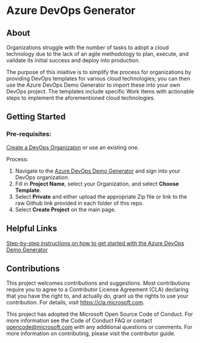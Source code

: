 # Azure DevOps Generator


## About

Organizations struggle with the number of tasks to adopt a cloud technology due to the lack of an agile methodology to plan, execute, and validate its initial success and deploy into production.

The purpose of this iniaitive is to simplify the process for organizations by providing DevOps templates for various cloud technologies; you can then use the Azure DevOps Demo Generator to import these into your own DevOps project. The templates include specific Work Items with actionable steps to implement the aforementioned cloud technologies. 

## Getting Started
### Pre-requisites:


 [Create a DevOps Organizaton](https://docs.microsoft.com/en-us/azure/devops/organizations/accounts/create-organization?view=azure-devops#create-an-organization) or use an existing one. 

Process:

1. Navigate to the [Azure DevOps Demo Generator](https://azuredevopsdemogenerator.azurewebsites.net/Account/Verify) and sign into your DevOps organization.
2. Fill in **Project Name**, select your Organization, and select **Choose Template**.
3. Select **Private** and either upload the appropriate Zip file or link to the raw Github link provided in each folder of this repo. 
4. Select **Create Project** on the main page. 

## Helpful Links
[Step-by-step instructions on how to get started with the Azure DevOps Demo Generator](https://github.com/microsoft/AzureDevOpsDemoGenerator/blob/master/docs/Using-The-Generator.md)

## Contributions

This project welcomes contributions and suggestions. Most contributions require you to agree to a Contributor License Agreement (CLA) declaring that you have the right to, and actually do, grant us the rights to use your contribution. For details, visit https://cla.microsoft.com.

This project has adopted the Microsoft Open Source Code of Conduct. For more information see the Code of Conduct FAQ or contact opencode@microsoft.com with any additional questions or comments.
For more information on contributing, please visit the contributor guide.